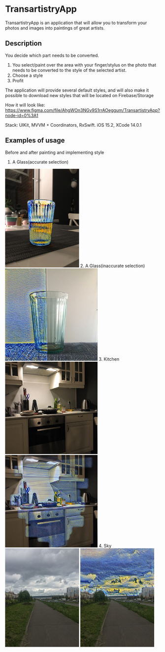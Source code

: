 # TransartistryApp

TransartistryApp is an application that will allow you to transform your photos and images into paintings of great artists.

## Description

You decide which part needs to be converted. 
1. You select/paint over the area with your finger/stylus on the photo that needs to be converted to the style of the selected artist. 
2. Choose a style
3. Profit

The application will provide several default styles, and will also make it possible to download new styles that will be located on Firebase/Storage

How it will look like: https://www.figma.com/file/AhgWOn3NGv9S1rrAOeggum/TransartistryApp?node-id=0%3A1

Stack: UIKit, MVVM + Coordinators, RxSwift. iOS 15.2, XCode 14.0.1

## Examples of usage
Before and after painting and implementing style
1. A Glass(accurate selection)
<img src="Assets/Glass/AccOne.jpeg" width="240" height="320">
2. A Glass(inaccurate selection)
<img src="Assets/Glass/InAccOne.jpeg" width="300" height="300">
3. Kitchen
<img src="Assets/Kitchen/KitchenBefore.jpg" width="300" height="300"> <img src="Assets/Kitchen/KitchenAfter.jpg" width="300" height="300">
4. Sky
<img src="Assets/Sky/SkyboxBefore.jpeg" width="240" height="320"> <img src="Assets/Sky/SkyboxAfter.jpeg" width="240" height="320">
